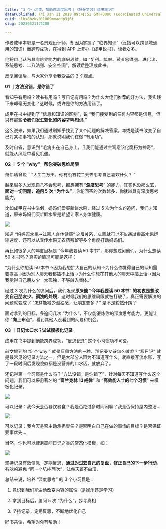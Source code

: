 ```yaml
---
title: "3 个小习惯，帮助你深度思考丨《好好学习》读书笔记"
datePublished: Fri Jan 11 2019 09:41:51 GMT+0000 (Coordinated Universal Time)
cuid: clhx8bzkv001009mmaedp3j6t
slug: 20230521174200

---
```


作者成甲本职是一名景观设计师，却因为掌握了 “临界知识”（泛指可以跨领域通用的知识）而跨界成功，在得到 APP 上开办《成甲说书》，读者众多。

他将自己认为具有跨界能力的底层思维，如 “复利、概率、黄金思维圈、进化论、系统思考、二八法则、安全空间”，解读后整理成此书。

反复阅读后，与大家分享令我受益的 3 个观点。

**01 丨方法没错，是你错了**

看知乎有用吗？读书有用吗？写日记有用吗？为什么大佬们推荐的好方法，我实践下来却毫无变化？这时候，或许是你的方法用错了。

成甲在书中提到了 “信息和知识的区别”，说 “我们接受到的任何内容都是信息，但只有那些**令我们发生变化的内容才叫知识**。”

这么说来，如果我们通过刷知乎找到了某个问题的解决答案，亦或是读书改变了自己对某项事物的认知，那就说明我们在做 “有用功”。

及时自省，意识到 “毛病出在自己身上，且我们能通过主观意识化腐朽为神奇”，就能从风险中看见机遇。

**02 丨 5 个 “why”，帮你突破思维局限**

萧伯纳曾说：“人生三万天，你有没有花三天去思考自己喜欢什么？ ”

越来越多人发现自己不会思考，都想拥有 “**深度思考**” 的能力，其实也没那么玄，**面对一切问题，追问 5 次 “为什么”**，你能回答的次数越多，你就越具有深度思考能力。

比如成甲在书中举例，妈妈们爱买新鲜水果，经过 5 次为什么的追问，我们才知道，原来妈妈们买新鲜水果是希望让家人身体健康。

![](https://cdn.hashnode.com/res/hashnode/image/upload/v1684662073313/46b7fdda-4ab6-463e-89c4-b3a0184c5b11.jpeg)

知道 “妈妈买水果→让家人身体健康” 这层关系，店家就可以不仅通过提高水果运输速度，还可以从宣传水果无农药残留等多个角度打动妈妈们。

再比如很多人的年度目标是 “今年我要读 50 本书”，那你想过问他们，为什么想读 50 本书吗？真实的情况可能是这样：

“为什么你想读 50 本书→因为我想扩大自己的认知→为什么你觉得自己的认知需要提高→因为别人聊天我都插不上话→为什么你想在其他人的聊天中插上话→因为我觉得自己朋友少，太孤独，不够融入集体。”

经过 3 次为什么的追问后，我们发现**原来他 “今年我要读 50 本书” 的初衷是想改变自己朋友少、孤独的处境**，这时候我们的思维局限就被打破了，真正需要解决的问题就变成了 “怎样能减少孤独感，让朋友变多？” 是不是豁然开朗？

面对拿到的目标，多追问几次 “为什么”，不仅能锻炼你的深度思考能力，更能让你 “**向上布点**”，看到其他人没看到的问题和机会。

**03 丨日记太口水？试试模板化记录**

成甲在书中提到他能跨界成功，“反思记录” 这个小习惯功不可没。

前文提到的 “5 个‘why’” 就是反思方法的一种，那记录又该怎么做呢？“写日记” 就是最常见的记录方法之一。但是大部分人因为不知道写什么，就直接写流水账，写了一段时间后发现貌似都是没营养的口水话，就放弃了。

还记得第一个习惯是什么吗？“方法没错，是你错了”，针对每天不知道写什么这个问题，我们可以采用著名的 “**富兰克林 13 戒律**” 和 “**高效能人士的七个习惯**” 来模板化记录。

![](https://cdn.hashnode.com/res/hashnode/image/upload/v1684662086197/9483582f-2546-454b-b71b-539f9b5c8337.png)

可以记录：我今天是否暴饮暴食？我是否花过多时间闲聊？我是否保持屋内整洁...

![](https://cdn.hashnode.com/res/hashnode/image/upload/v1684662091348/1e085319-c8a0-4229-971a-669056a6e7b0.jpeg)

可以记录：我今天是否主动承担责任？是否明白自己在做的事情的目标？是否保证要事优先...

当然，你也可以使用晨间日记之类的常态化模板，如：

![](https://cdn.hashnode.com/res/hashnode/image/upload/v1684662097185/94617f6b-fac8-47f5-ac1d-5def6ee39448.png)

坚持记录有效信息，定期反思，**通过对过去自己的复盘，修正自己的下一步行动**，有效的避免 “同一个坑摔两次”，让每天都不白活。

总结来说，培养 “深度思考” 的 3 个小习惯是：

1. 意识到我们能主动改变内容的属性（是娱乐还是学习）
    
2. 拿到目标后，追问 5 次 “为什么”，探寻真相
    
3. 坚持记录，定期反思，不断地优化自己
    

好书共读，希望对你有帮助！